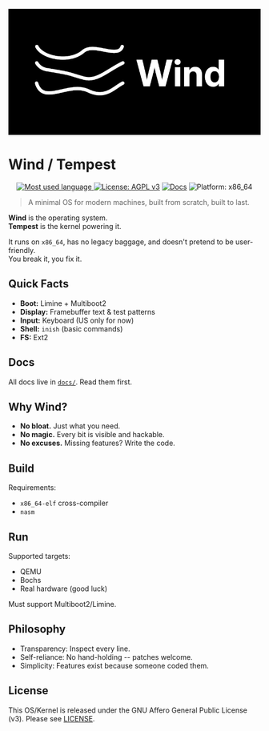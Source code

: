 ![Wind Logo (Wide Version)](logo/wind_wide.png)

# Wind / Tempest

<!-- Badges -->
<p align="center">
  <a href="https://github.com/wind-tempest/wind/tree/main/src">
    <img src="https://img.shields.io/github/languages/top/wind-tempest/wind?logo=c&label=" alt="Most used language">
  </a>
  <a href="https://www.gnu.org/licenses/agpl-3.0"><img src="https://img.shields.io/badge/license-AGPLv3-blue.svg" alt="License: AGPL v3"></a>
  <a href="docs/Main.md"><img src="https://img.shields.io/badge/docs-available-brightgreen.svg" alt="Docs"></a>
  <img src="https://img.shields.io/badge/platform-x86__64-lightgrey.svg" alt="Platform: x86_64">
</p>

> A minimal OS for modern machines, built from scratch, built to last.

**Wind** is the operating system.  
**Tempest** is the kernel powering it.

It runs on `x86_64`, has no legacy baggage, and doesn't pretend to be user-friendly.  
You break it, you fix it.

## Quick Facts

- **Boot:** Limine + Multiboot2  
- **Display:** Framebuffer text & test patterns  
- **Input:** Keyboard (US only for now)  
- **Shell:** `inish` (basic commands)
- **FS:** Ext2

## Docs

All docs live in [`docs/`](docs/Main.md). Read them first.

## Why Wind?

- **No bloat.** Just what you need.  
- **No magic.** Every bit is visible and hackable.  
- **No excuses.** Missing features? Write the code.

## Build

Requirements:

- `x86_64-elf` cross-compiler  
- `nasm`

## Run

Supported targets:

- QEMU
- Bochs
- Real hardware (good luck)

Must support Multiboot2/Limine.

## Philosophy

- Transparency: Inspect every line.
- Self-reliance: No hand-holding -- patches welcome.
- Simplicity: Features exist because someone coded them.

## License

This OS/Kernel is released under the GNU Affero General Public License (v3). Please see [LICENSE](LICENSE.md).